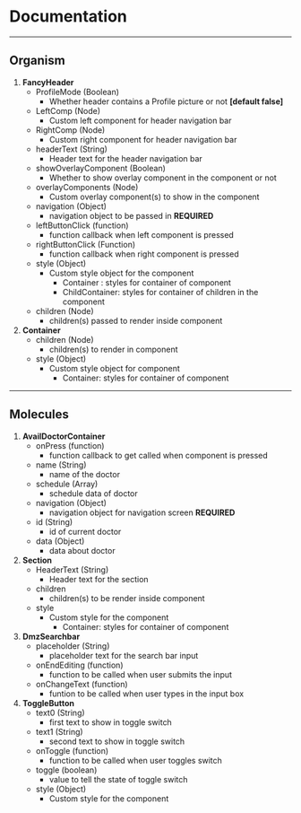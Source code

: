 # Documentation

---

## Organism

1. **FancyHeader**
    - ProfileMode (Boolean)
        - Whether header contains a Profile picture or not **[default false]**
    - LeftComp (Node)
        - Custom left component for header navigation bar
    - RightComp (Node)
        - Custom right component for header navigation bar
    - headerText (String)
        - Header text for the header navigation bar
    - showOverlayComponent (Boolean)
        - Whether to show overlay component in the component or not
    - overlayComponents (Node)
        - Custom overlay component(s) to show in the component
    - navigation (Object)
        - navigation object to be passed in **REQUIRED**
    - leftButtonClick (function)
        - function callback when left component is pressed
    - rightButtonClick (Function)
        - function callback when right component is pressed
    - style (Object)
        - Custom style object for the component
            - Container : styles for container of component
            - ChildContainer: styles for container of children in the component
    - children (Node)
        - children(s) passed to render inside component
1. **Container**
    - children (Node)
        - children(s) to render in component
    - style (Object)
        - Custom style object for component
            - Container: styles for container of component

---

## Molecules

1. **AvailDoctorContainer**
    - onPress (function)
        - function callback to get called when component is pressed
    - name (String)
        - name of the doctor
    - schedule (Array)
        - schedule data of doctor
    - navigation (Object)
        - navigation object for navigation screen **REQUIRED**
    - id (String)
        - id of current doctor
    - data (Object)
        - data about doctor
1. **Section**
    - HeaderText (String)
        - Header text for the section
    - children
        - children(s) to be render inside component
    - style
        - Custom style for the component
            - Container: styles for container of component
1. **DmzSearchbar**
    - placeholder (String)
        - placeholder text for the search bar input
    - onEndEditing (function)
        - function to be called when user submits the input
    - onChangeText (function)
        - funtion to be called when user types in the input box
1. **ToggleButton**
    - text0 (String)
        - first text to show in toggle switch
    - text1 (String)
        - second text to show in toggle switch
    - onToggle (function)
        - function to be called when user toggles switch
    - toggle (boolean)
        - value to tell the state of toggle switch
    - style (Object)
        - Custom style for the component
